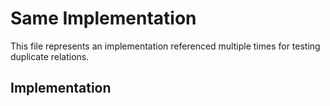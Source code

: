 # Same Implementation

This file represents an implementation referenced multiple times for testing duplicate relations.

## Implementation